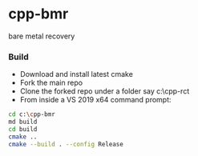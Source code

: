 # cpp-bmr
bare metal recovery

### Build
 - Download and install latest cmake
 - Fork the main repo
 - Clone the forked repo under a folder say c:\cpp-rct
 - From inside a VS 2019 x64 command prompt:

```sh
cd c:\cpp-bmr
md build
cd build
cmake ..
cmake --build . --config Release
```
